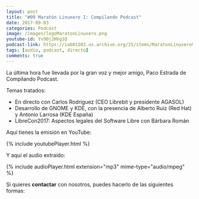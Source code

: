 ```yaml
---
layout: post
title: "#09 Maratón Linuxero I: Compilando Podcast"
date: 2017-09-03
categories: Podcast
image: /images/logoMaratonLinuxero.png
youtube-id: Yv90j2HVg1Q
podcast-link: https://ia601503.us.archive.org/15/items/MaratonLinuxero9CompilandoPodcast/Marat%C3%B3n%20Linuxero%209%20Compilando%20Podcast
tags: [audio, podcast, directo]
comments: true
---
```

La última hora fue llevada por la gran voz y mejor amigo, Paco Estrada de Compilando Podcast.

Temas tratados:
* En directo con Carlos Rodríguez (CEO Librebit y presidente AGASOL)  
* Desarrollo de GNOME y KDE, con la presencia de Alberto Ruiz (Red Hat) y Antonio Larrosa (KDE España)
* LibreCon2017: Aspectos legales del Software Libre con Bárbara Román

Aquí tienes la emisión en YouTube:

{% include youtubePlayer.html %}

Y aquí el audio extraído:

{% include audioPlayer.html extension="mp3" mime-type="audio/mpeg" %}


Si quieres **contactar** con nosotros, puedes hacerlo de las siguientes formas:
